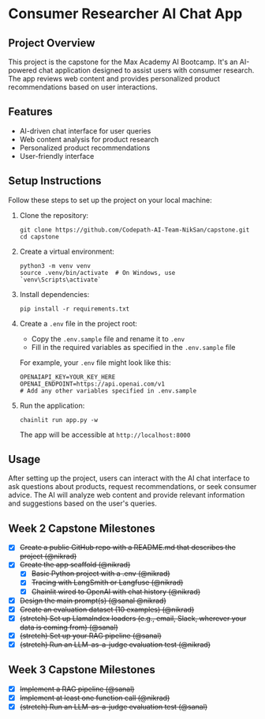 # Consumer Researcher AI Chat App

## Project Overview

This project is the capstone for the Max Academy AI Bootcamp. It's an AI-powered chat application designed to assist users with consumer research. The app reviews web content and provides personalized product recommendations based on user interactions.

## Features

- AI-driven chat interface for user queries
- Web content analysis for product research
- Personalized product recommendations
- User-friendly interface

## Setup Instructions

Follow these steps to set up the project on your local machine:

1. Clone the repository:
   ```
   git clone https://github.com/Codepath-AI-Team-NikSan/capstone.git
   cd capstone
   ```

2. Create a virtual environment:
   ```
   python3 -m venv venv
   source .venv/bin/activate  # On Windows, use `venv\Scripts\activate`
   ```

3. Install dependencies:
   ```
   pip install -r requirements.txt
   ```

4. Create a `.env` file in the project root:
   - Copy the `.env.sample` file and rename it to `.env`
   - Fill in the required variables as specified in the `.env.sample` file

   For example, your `.env` file might look like this:
   ```
   OPENAIAPI_KEY=YOUR_KEY_HERE
   OPENAI_ENDPOINT=https://api.openai.com/v1
   # Add any other variables specified in .env.sample
   ```

5. Run the application:
   ```
   chainlit run app.py -w
   ```
   The app will be accessible at `http://localhost:8000`


## Usage

After setting up the project, users can interact with the AI chat interface to ask questions about products, request recommendations, or seek consumer advice. The AI will analyze web content and provide relevant information and suggestions based on the user's queries.


## Week 2 Capstone Milestones
- [x] ~~Create a public GitHub repo with a README.md that describes the project (@nikrad)~~
- [x] ~~Create the app scaffold (@nikrad)~~
  - [x] ~~Basic Python project with a .env (@nikrad)~~
  - [x] ~~Tracing with LangSmith or Langfuse (@nikrad)~~
  - [x] ~~Chainlit wired to OpenAI with chat history (@nikrad)~~
- [x] ~~Design the main prompt(s) (@sanal @nikrad)~~
- [x] ~~Create an evaluation dataset (10 examples) (@nikrad)~~
- [x] ~~(stretch) Set up LlamaIndex loaders (e.g., email, Slack, wherever your data is coming from) (@sanal)~~
- [x] ~~(stretch) Set up your RAG pipeline (@sanal)~~
- [x] ~~(stretch) Run an LLM-as-a-judge evaluation test (@nikrad)~~

## Week 3 Capstone Milestones
- [x] ~~Implement a RAG pipeline (@sanal)~~
- [x] ~~Implement at least one function call (@nikrad)~~
- [x] ~~(stretch) Run an LLM-as-a-judge evaluation test (@sanal)~~
